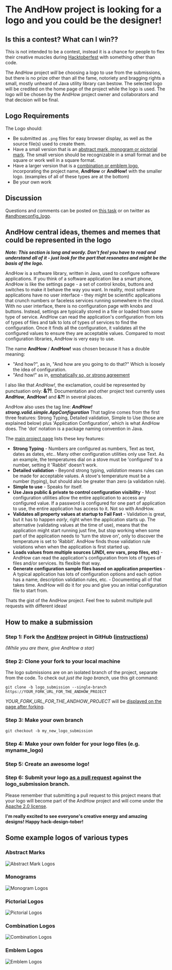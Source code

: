 # The AndHow project is looking for a logo and you could be the designer!

## Is this a contest?  What can I win??
This is not intended to be a contest, instead it is a chance for people to flex their creative muscles during [Hacktoberfest](https://hacktoberfest.digitalocean.com/) with something other than code.

The AndHow project _will_ be choosing a logo to use from the submissions, but there is no prize other than all the fame, notoriety and bragging rights a small, mostly unheard of Java utility library can bestow.  The selected logo will be credited on the home page of the project while the logo is used.  The logo will be chosen by the AndHow project owner and collaborators and that decision will be final.
## Logo Requirements
The Logo should:
* Be submitted as `.png` files for easy browser display, as well as the source file(s) used to create them.
* Have a small version that is an [abstract mark, monogram or pictorial mark](https://99designs.com/blog/tips/types-of-logos/).  The small version should be recognizable in a small format and be square or work well in a square format.
* Have a larger version that is a [combination or emblem logo](https://99designs.com/blog/tips/types-of-logos/), incorporating the project name, **AndHow** or **AndHow!** with the smaller logo.  (examples of all of these types are at the bottom)
* Be your own work

## Discussion
Questions and comments can be posted on [this task](https://github.com/eeverman/andhow/issues/427) or on twitter as [\#andhowconfig_logo](https://twitter.com/hashtag/andhowconfig_logo).

## AndHow central ideas, themes and memes that could be represented in the logo
**_Note:  This section is long and wordy.  Don't feel you have to read and understand all of it - just look for the part that resonates and might be the basis of the logo._**

AndHow is a software library, written in Java, used to configure software applications.  If you think of a software application like a smart phone, AndHow is like the settings page - a set of control knobs, buttons and switches to make it behave the way you want.  In reality, most software applications have no user interface - they might be scientific applications that crunch numbers or faceless services running somewhere in the cloud.  With no user interface, there is no configuration page with knobs and buttons.  Instead, settings are typically stored in a file or loaded from some type of service.  AndHow can read the application's configuration from lots of types of files and talk to lots of types of services to find the configuration.  Once it finds all the configuration, it validates all the configured values to ensure they are acceptable values.  Compared to most configuration libraries, AndHow is very easy to use.

The name **AndHow** / **AndHow!** was chosen because it has a double meaning:
* "And how?", as in, "And how are you going to do that?"  Which is loosely the idea of configuration.
* "And how!" as in, [emphatically so, or strong agreement](https://idioms.thefreedictionary.com/and+how!)

I also like that _AndHow!_, the exclamation, could be represented by punctuation only: <big>**&?!**</big>. Documentation and other project text currently uses **AndHow**, **AndHow!** and **&?!** in several places.

AndHow also uses the tag line: **_AndHow! strong.valid.simple.AppConfiguration_**  That tagline comes from the first three features: Strong Typing, Detailed validation, Simple to Use (those are explained below) plus 'Application Configuration', which is what AndHow does.  The 'dot' notation is a package naming convention in Java. 

The [main project page](https://sites.google.com/view/andhow/home) lists these key features:
* **Strong Typing** - Numbers are configured as numbers, Text as text, dates as dates, etc..  Many other configuration utilities only use Text.  As an example, the temperatures dial on a stove must be 'configured' to a number, setting it 'Rabbit' doesn't work.
* **Detailed validation** - Beyond strong typing, _validation_ means rules can be made for acceptable values.  A stove's temperature must be a number (typing), but should also be greater than zero (a validation rule).
* **Simple to use** - Speaks for itself.
* **Use Java public & private to control configuration visibility** - Most configuration utilities allow the entire application to access any configured value.  If a password is configured for one part of application to use, the entire application has access to it.  Not so with AndHow.
* **Validates all property values at startup to Fail Fast** - Validation is great, but it has to happen _early_, right when the application starts up.  The alternative (validating values at the time of use), means that the application might start running just fine, but stop working when some part of the application needs to 'turn the stove on', only to discover the temperature is set to 'Rabbit'.  AndHow finds those validation rule violations when when the application is first started up.
* **Loads values from multiple sources (JNDI, env vars, prop files, etc)** - AndHow can read the application's configuration from lots of types of files and/or services.  Its flexible that way.
* **Generate configuration sample files based on application properties** - A typical application has lots of configuration options and each option has a name, description validation rules, etc. - Documenting all of that takes time.  AndHow will do it for you and give you an initial configuration file to start from.

Thats the gist of the AndHow project.  Feel free to submit multiple pull requests with different ideas!
## How to make a submission
### Step 1:  Fork the [AndHow](https://github.com/eeverman/andhow) project in GitHub ([instructions](https://guides.github.com/activities/forking/))
_(While you are there, give AndHow a star)_
### Step 2:  Clone your fork to your local machine
The logo submissions are on an isolated branch of the project, separate from the code.  To check out _just the logo branch_, use this git command:
```
git clone -b logo_submission --single-branch https://YOUR_FORK_URL_FOR_THE_ANDHOW_PROJECT
```
_YOUR_FORK_URL_FOR_THE_ANDHOW_PROJECT_ will be [displayed on the page after forking](https://services.github.com/on-demand/github-cli/clone-repo-cli).
### Step 3:  Make your own branch
`git checkout -b my_new_logo_submission`
### Step 4:  Make your own folder for your logo files (e.g. myname_logo)
### Step 5:  Create an awesome logo!
### Step 6:  Submit your logo [as a pull request](https://guides.github.com/activities/forking/) against the logo_submission branch.

Please remember that submitting a pull request to this project means that your logo will become part of the AndHow project and will come under the [Apache 2.0 license](https://github.com/eeverman/andhow/blob/master/LICENSE).

**I'm really excited to see everyone's creative energy and amazing designs!  Happy hack-design-tober!**

## Some example logos of various types
### Abstract Marks
![Abstract Mark Logos](https://cdn2.f-cdn.com/files/download/36646775/6ba52d.jpg)
### Monograms
![Monogram Logos](https://www.moirae.co.uk/media/4320/lettermarks.jpg)
### Pictorial Logos
![Pictorial Logos](https://www.brandsnack.co/wp-content/uploads/2018/04/pictorial-brandmark-logo-examples.jpg)
### Combination Logos
![Combination Logos](https://www.odanieldesignsblog.com/wp-content/uploads/2017/07/CombinationLogo.png)
### Emblem Logos
![Emblem Logos](https://www.digitalflare.co.uk/media/1477958400/1479686400/1479763310-989a73f58a50f17406f1af3480cf3e09.jpg)